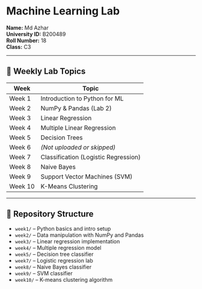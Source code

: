 # Machine Learning Lab

**Name:** Md Azhar  
**University ID:** B200489  
**Roll Number:** 18  
**Class:** C3

---

## 🧪 Weekly Lab Topics

| Week    | Topic                          |
|---------|--------------------------------|
| Week 1  | Introduction to Python for ML  |
| Week 2  | NumPy & Pandas (Lab 2)         |
| Week 3  | Linear Regression              |
| Week 4  | Multiple Linear Regression     |
| Week 5  | Decision Trees                 |
| Week 6  | *(Not uploaded or skipped)*    |
| Week 7  | Classification (Logistic Regression) |
| Week 8  | Naive Bayes                    |
| Week 9  | Support Vector Machines (SVM)  |
| Week 10 | K-Means Clustering             |

---

## 📂 Repository Structure

- `week1/` – Python basics and intro setup
- `week2/` – Data manipulation with NumPy and Pandas
- `week3/` – Linear regression implementation
- `week4/` – Multiple regression model
- `week5/` – Decision tree classifier
- `week7/` – Logistic regression lab
- `week8/` – Naive Bayes classifier
- `week9/` – SVM classifier
- `week10/` – K-means clustering algorithm

